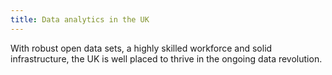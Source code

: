 ```yaml
---
title: Data analytics in the UK
---
```


With robust open data sets, a highly skilled workforce and solid infrastructure, the UK is well placed to thrive in the ongoing data revolution.
